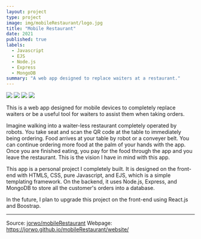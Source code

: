 ```yaml
---
layout: project
type: project
image: img/mobileRestaurant/logo.jpg
title: "Mobile Restaurant"
date: 2021
published: true
labels:
  - Javascript
  - EJS
  - Node.js
  - Express
  - MongoDB
summary: "A web app designed to replace waiters at a restaurant."
---
```

<div class="d-flex w-25 my-4">
  <img class="img-fluid shadow rounded" src="../img/mobileRestaurant/view1.png">
  <img class="img-fluid shadow rounded" src="../img/mobileRestaurant/view2.png">
  <img class="img-fluid shadow rounded" src="../img/mobileRestaurant/view3.png">
  <img class="img-fluid shadow rounded" src="../img/mobileRestaurant/view4.png">
</div>

This is a web app designed for mobile devices to completely replace waiters or be a useful tool for waiters to assist them when taking orders.

Imagine walking into a waiter-less restaurant completely operated by robots. You take seat and scan the QR code at the table to immediately being ordering. Food arrives at your table by robot or a conveyer belt. You can continue ordering more food at the palm of your hands with the app. Once you are finished eating, you pay for the food through the app and you leave the restaurant. This is the vision I have in mind with this app.

This app is a personal project I completely built. It is designed on the front-end with HTMLS, CSS, pure Javascript, and EJS, which is a simple templating framework. On the backend, it uses Node.js, Express, and MongoDB to store all the customer's orders into a database.

In the future, I plan to upgrade this project on the front-end using React.js and Boostrap.

<hr>

Source: <a href="https://github.com/JorWo/mobileRestaurant"><i class="large github icon"></i>jorwo/mobileRestaurant</a>
Webpage: <a href="https://jorwo.github.io/mobileRestaurant/website/">https://jorwo.github.io/mobileRestaurant/website/</a>
